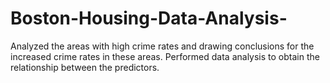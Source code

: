 # Boston-Housing-Data-Analysis-
Analyzed the areas with high crime rates and drawing conclusions for the increased crime rates in these areas. Performed data analysis to obtain the relationship between the predictors.

